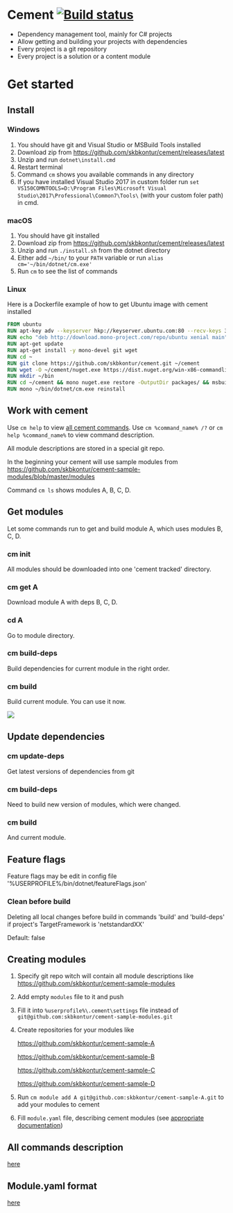 # Cement [![Build status](https://ci.appveyor.com/api/projects/status/nfbn7d6rxmk88o2q/branch/master?svg=true)](https://ci.appveyor.com/project/skbkontur/cement/branch/master)

- Dependency management tool, mainly for C# projects
- Allow getting and building your projects with dependencies
- Every project is a git repository
- Every project is a solution or a content module

# Get started

## Install

### Windows
1. You should have git and Visual Studio or MSBuild Tools installed
2. Download zip from https://github.com/skbkontur/cement/releases/latest
3. Unzip and run `dotnet\install.cmd`
4. Restart terminal
5. Command `cm` shows you available commands in any directory
6. If you have installed Visual Studio 2017 in custom folder run `set VS150COMNTOOLS=D:\Program Files\Microsoft Visual Studio\2017\Professional\Common7\Tools\` (with your custom foler path) in cmd.

### macOS
1. You should have git installed
2. Download zip from https://github.com/skbkontur/cement/releases/latest
3. Unzip and run `./install.sh` from the dotnet directory
4. Either add `~/bin/` to your `PATH` variable or run `alias cm='~/bin/dotnet/cm.exe'`
5. Run `cm` to see the list of commands

### Linux
Here is a Dockerfile example of how to get Ubuntu image with cement installed
```Dockerfile
FROM ubuntu
RUN apt-key adv --keyserver hkp://keyserver.ubuntu.com:80 --recv-keys 3FA7E0328081BFF6A14DA29AA6A19B38D3D831EF
RUN echo "deb http://download.mono-project.com/repo/ubuntu xenial main" | tee /etc/apt/sources.list.d/mono-official.list
RUN apt-get update
RUN apt-get install -y mono-devel git wget
RUN cd ~
RUN git clone https://github.com/skbkontur/cement.git ~/cement
RUN wget -O ~/cement/nuget.exe https://dist.nuget.org/win-x86-commandline/latest/nuget.exe
RUN mkdir ~/bin
RUN cd ~/cement && mono nuget.exe restore -OutputDir packages/ && msbuild /p:Configuration=Release
RUN mono ~/bin/dotnet/cm.exe reinstall
```

## Work with cement

Use `cm help` to view [all cement commands](README-commands.md#commands).
Use `cm %command_name% /?` or `cm help %command_name%` to view command description.

All module descriptions are stored in a special git repo.

In the beginning your cement will use sample modules from https://github.com/skbkontur/cement-sample-modules/blob/master/modules

Command `cm ls` shows modules A, B, C, D.

## Get modules

Let some commands run to get and build module A, which uses modules B, C, D.

### cm init
All modules should be downloaded into one 'cement tracked' directory.

### cm get A
Download module A with deps B, C, D.

### cd A
Go to module directory.

### cm build-deps
Build dependencies for current module in the right order.

### cm build
Build current module. You can use it now.

![](https://raw.githubusercontent.com/skbkontur/cement/master/images/start.png)

## Update dependencies

### cm update-deps
Get latest versions of dependencies from git

### cm build-deps
Need to build new version of modules, which were changed.

### cm build
And current module.

## Feature flags
Feature flags may be edit in config file '%USERPROFILE%/bin/dotnet/featureFlags.json'

### Clean before build
Deleting all local changes before build in commands 'build' and 'build-deps' if project's TargetFramework is 'netstandardXX'

Default: false

## Creating modules

1. Specify git repo witch will contain all module descriptions like https://github.com/skbkontur/cement-sample-modules
2. Add empty `modules` file to it and push
2. Fill it into `%userprofile%\.cement\settings` file instead of `git@github.com:skbkontur/cement-sample-modules.git`
3. Create repositories for your modules like

   https://github.com/skbkontur/cement-sample-A

   https://github.com/skbkontur/cement-sample-B

   https://github.com/skbkontur/cement-sample-C

   https://github.com/skbkontur/cement-sample-D

4. Run `cm module add A git@github.com:skbkontur/cement-sample-A.git` to add your modules to cement
5. Fill `module.yaml` file, describing cement modules (see [appropriate documentation](README-module.yaml.md#moduleyaml))


## All commands description
[here](README-commands.md#commands)

## Module.yaml format
[here](README-module.yaml.md#moduleyaml)
